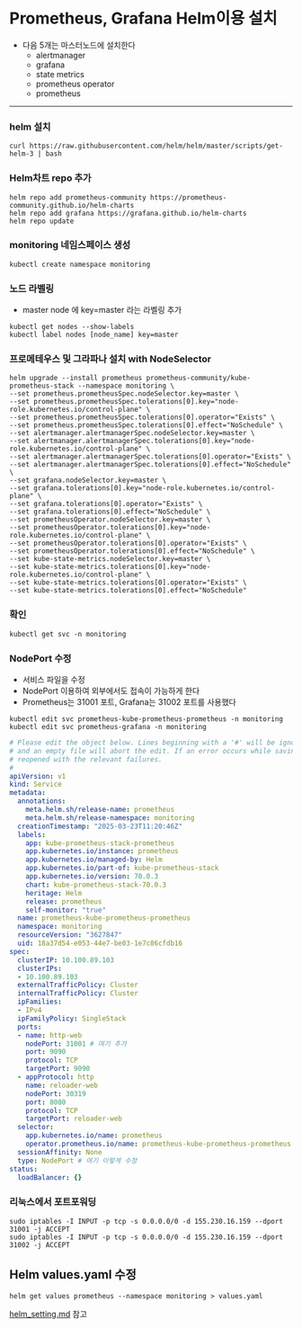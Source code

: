 # Prometheus, Grafana  Helm이용 설치
- 다음 5개는 마스터노드에 설치한다
    - alertmanager
    - grafana
    - state metrics
    - prometheus operator
    - prometheus
---
### helm 설치
```
curl https://raw.githubusercontent.com/helm/helm/master/scripts/get-helm-3 | bash
```

### Helm차트 repo 추가
```
helm repo add prometheus-community https://prometheus-community.github.io/helm-charts
helm repo add grafana https://grafana.github.io/helm-charts
helm repo update
```

### monitoring 네임스페이스 생성
```
kubectl create namespace monitoring
```

### 노드 라벨링
- master node 에 key=master 라는 라벨링 추가
```
kubectl get nodes --show-labels
kubectl label nodes [node_name] key=master
```
### 프로메테우스 및 그라파나 설치 with NodeSelector
```
helm upgrade --install prometheus prometheus-community/kube-prometheus-stack --namespace monitoring \
--set prometheus.prometheusSpec.nodeSelector.key=master \
--set prometheus.prometheusSpec.tolerations[0].key="node-role.kubernetes.io/control-plane" \
--set prometheus.prometheusSpec.tolerations[0].operator="Exists" \
--set prometheus.prometheusSpec.tolerations[0].effect="NoSchedule" \
--set alertmanager.alertmanagerSpec.nodeSelector.key=master \
--set alertmanager.alertmanagerSpec.tolerations[0].key="node-role.kubernetes.io/control-plane" \
--set alertmanager.alertmanagerSpec.tolerations[0].operator="Exists" \
--set alertmanager.alertmanagerSpec.tolerations[0].effect="NoSchedule" \
--set grafana.nodeSelector.key=master \
--set grafana.tolerations[0].key="node-role.kubernetes.io/control-plane" \
--set grafana.tolerations[0].operator="Exists" \
--set grafana.tolerations[0].effect="NoSchedule" \
--set prometheusOperator.nodeSelector.key=master \
--set prometheusOperator.tolerations[0].key="node-role.kubernetes.io/control-plane" \
--set prometheusOperator.tolerations[0].operator="Exists" \
--set prometheusOperator.tolerations[0].effect="NoSchedule" \
--set kube-state-metrics.nodeSelector.key=master \
--set kube-state-metrics.tolerations[0].key="node-role.kubernetes.io/control-plane" \
--set kube-state-metrics.tolerations[0].operator="Exists" \
--set kube-state-metrics.tolerations[0].effect="NoSchedule"
```
### 확인
`kubectl get svc -n monitoring`

### NodePort 수정
- 서비스 파일을 수정
- NodePort 이용하여 외부에서도 접속이 가능하게 한다
- Prometheus는 31001 포트, Grafana는 31002 포트를 사용했다

`kubectl edit svc prometheus-kube-prometheus-prometheus -n monitoring`
`kubectl edit svc prometheus-grafana -n monitoring`

```yaml
# Please edit the object below. Lines beginning with a '#' will be ignored,
# and an empty file will abort the edit. If an error occurs while saving this file will be
# reopened with the relevant failures.
#
apiVersion: v1
kind: Service
metadata:
  annotations:
    meta.helm.sh/release-name: prometheus
    meta.helm.sh/release-namespace: monitoring
  creationTimestamp: "2025-03-23T11:20:46Z"
  labels:
    app: kube-prometheus-stack-prometheus
    app.kubernetes.io/instance: prometheus
    app.kubernetes.io/managed-by: Helm
    app.kubernetes.io/part-of: kube-prometheus-stack
    app.kubernetes.io/version: 70.0.3
    chart: kube-prometheus-stack-70.0.3
    heritage: Helm
    release: prometheus
    self-monitor: "true"
  name: prometheus-kube-prometheus-prometheus
  namespace: monitoring
  resourceVersion: "3627847"
  uid: 18a37d54-e053-44e7-be03-1e7c86cfdb16
spec:
  clusterIP: 10.100.89.103
  clusterIPs:
  - 10.100.89.103
  externalTrafficPolicy: Cluster
  internalTrafficPolicy: Cluster
  ipFamilies:
  - IPv4
  ipFamilyPolicy: SingleStack
  ports:
  - name: http-web
    nodePort: 31001 # 여기 추가
    port: 9090
    protocol: TCP
    targetPort: 9090
  - appProtocol: http
    name: reloader-web
    nodePort: 30319 
    port: 8080
    protocol: TCP
    targetPort: reloader-web
  selector:
    app.kubernetes.io/name: prometheus
    operator.prometheus.io/name: prometheus-kube-prometheus-prometheus
  sessionAffinity: None
  type: NodePort # 여기 이렇게 수정
status:
  loadBalancer: {}
```


### 리눅스에서 포트포워딩
```
sudo iptables -I INPUT -p tcp -s 0.0.0.0/0 -d 155.230.16.159 --dport 31001 -j ACCEPT
sudo iptables -I INPUT -p tcp -s 0.0.0.0/0 -d 155.230.16.159 --dport 31002 -j ACCEPT
```


## Helm values.yaml 수정
`helm get values prometheus --namespace monitoring > values.yaml`

[helm_setting.md](helm_setting.md) 참고
